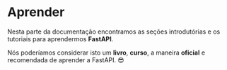 # Aprender

Nesta parte da documentação encontramos as seções introdutórias e os tutoriais para aprendermos **FastAPI**.

Nós poderíamos considerar isto um **livro**, **curso**, a maneira **oficial** e recomendada de aprender a FastAPI. 😎
